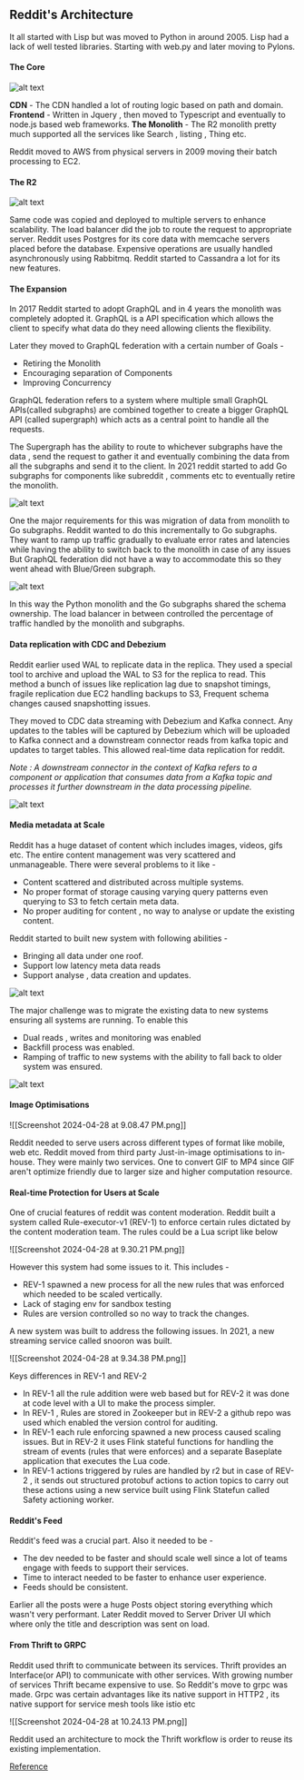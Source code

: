 ## Reddit's Architecture

It all started with Lisp but was moved to Python in around 2005. Lisp had a lack of well tested libraries. Starting with web.py and later moving to Pylons. 

#### The Core

![alt text](/resources/Screenshot%202024-04-28%20at%207.09.17%20PM.png)


**CDN** - The CDN handled a lot of routing logic based on path and domain. 
**Frontend** - Written in Jquery , then moved to Typescript and eventually to node.js based web frameworks.
**The Monolith** - The R2 monolith pretty much supported all the services like Search , listing , Thing etc. 

Reddit moved to AWS from physical servers in 2009 moving their batch processing to EC2.

#### The R2

![alt text](/resources/Screenshot%202024-04-28%20at%207.18.26%20PM.png)


Same code was copied and deployed to multiple servers to enhance scalability. The load balancer did the job to route the request to appropriate server. Reddit uses Postgres for its core data with memcache servers placed before the database. Expensive operations are usually handled asynchronously using Rabbitmq. Reddit started to Cassandra a lot for its new features. 

#### The Expansion 

In 2017 Reddit started to adopt GraphQL and in 4 years the monolith was completely adopted it. GraphQL is a API specification which allows the client to specify what data do they need allowing clients the flexibility. 

Later they moved to GraphQL federation with a certain number of Goals - 

- Retiring the Monolith 
- Encouraging separation of Components 
- Improving Concurrency

GraphQL federation refers to a system where multiple small GraphQL APIs(called subgraphs) are combined together to create a bigger GraphQL API (called supergraph) which acts as a central point to handle all the requests. 

The Supergraph has the ability to route to whichever subgraphs have the data , send the request to gather it and eventually combining the data from all the subgraphs and send it to the client. 
In 2021 reddit started to add Go subgraphs for components like subreddit , comments etc to eventually retire the monolith. 

![alt text](/resources/Screenshot%202024-04-28%20at%207.48.03%20PM.png)


One the major requirements for this was migration of data from monolith to Go subgraphs. Reddit wanted to do this incrementally to Go subgraphs. 
They want to ramp up traffic gradually to evaluate error rates and latencies while having the ability to switch back to the monolith in case of any issues
But GraphQL federation did not have a way to accommodate this so they went ahead with Blue/Green subgraph. 

![alt text](/resources/Screenshot%202024-04-28%20at%207.55.45%20PM.png)


In this way the Python monolith and the Go subgraphs shared the schema ownership. The load balancer in between controlled the percentage of traffic handled by the monolith and subgraphs. 

#### Data replication with CDC and Debezium 

Reddit earlier used WAL to replicate data in the replica. They used a special tool to archive and upload the WAL to S3 for the replica to read. This method a bunch of issues like replication lag due to snapshot timings, fragile replication due EC2 handling backups to S3, Frequent schema changes caused snapshotting issues.

They moved to CDC data streaming with Debezium and Kafka connect. Any updates to the tables will be captured by Debezium which will be uploaded to Kafka connect and a downstream connector reads from kafka topic and updates to target tables. This allowed real-time data replication for reddit. 

*Note : A downstream connector in the context of Kafka refers to a component or application that consumes data from a Kafka topic and processes it further downstream in the data processing pipeline.*

![alt text](/resources/Screenshot%202024-04-28%20at%208.29.48%20PM.png)

#### Media metadata at Scale

Reddit has a huge dataset of content which includes images, videos, gifs etc. The entire content management was very scattered and unmanageable. There were several problems to it like -
- Content scattered and distributed across multiple systems. 
- No proper format of storage causing varying query patterns even querying to S3 to fetch certain meta data. 
- No proper auditing for content , no way to analyse or update the existing content.

Reddit started to built new system with following abilities - 
- Bringing all data under one roof. 
- Support low latency meta data reads
- Support analyse , data creation and updates. 

![alt text](/resources/Screenshot%202024-04-28%20at%208.49.58%20PM.png)

The major challenge was to migrate the existing data to new systems ensuring all systems are running. To enable this 

- Dual reads , writes and monitoring was enabled
- Backfill process was enabled. 
- Ramping of traffic to new systems with the ability to fall back to older system was ensured. 

![alt text](/resources/Screenshot%202024-04-28%20at%208.52.45%20PM.png)

#### Image Optimisations 

![[Screenshot 2024-04-28 at 9.08.47 PM.png]]

Reddit needed to serve users across different types of format like mobile, web etc.
Reddit moved from third party Just-in-image optimisations to in-house. They were mainly two services. One to convert GIF to MP4 since GIF aren't optimize friendly due to larger size and higher computation resource. 

#### Real-time Protection for Users at Scale

One of crucial features of reddit was content moderation. Reddit built a system called Rule-executor-v1 (REV-1) to enforce certain rules dictated by the content moderation team. The rules could be a Lua script like below 

![[Screenshot 2024-04-28 at 9.30.21 PM.png]]

However this system had some issues to it. This includes - 
- REV-1 spawned a new process for all the new rules that was enforced which needed to be scaled vertically. 
- Lack of staging env for sandbox testing
- Rules are version controlled so no way to track the changes.

A new system was built to address the following issues. In 2021, a new streaming service called snooron was built.

![[Screenshot 2024-04-28 at 9.34.38 PM.png]]

Keys differences in REV-1 and REV-2
- In REV-1 all the rule addition were web based but for REV-2 it was done at code level with a UI to make the process simpler.  
-  In REV-1 , Rules are stored in Zookeeper but in REV-2 a github repo was used which enabled the version control for auditing. 
- In REV-1 each rule enforcing spawned a new process caused scaling issues. But in REV-2 it uses Flink stateful functions for handling the stream of events (rules that were enforces) and a separate Baseplate application that executes the Lua code.
- In REV-1 actions triggered by rules are handled by r2 but in case of REV-2 , it sends out structured protobuf actions to action topics to carry out these actions using a new service built using Flink Statefun called Safety actioning worker. 

#### Reddit's Feed

Reddit's feed was a crucial part. Also it needed to be - 
- The dev needed to be faster and should scale well since a lot of teams engage with feeds to support their services.
- Time to interact needed to be faster to enhance user experience. 
- Feeds should be consistent.

Earlier all the posts were a huge Posts object storing everything which wasn't very performant. Later Reddit moved to Server Driver UI which where only the title and description was sent on load.
#### From Thrift to GRPC

Reddit used thrift to communicate between its services. Thrift provides an Interface(or API) to communicate with other services. With growing number of services Thrift became expensive to use. So Reddit's move to grpc was made. Grpc was certain advantages like its native support in HTTP2 , its native support for service mesh tools like istio etc

![[Screenshot 2024-04-28 at 10.24.13 PM.png]]

Reddit used an architecture to mock the Thrift workflow is order to reuse its existing implementation.  

[Reference](https://blog.bytebytego.com/p/reddits-architecture-the-evolutionary)

